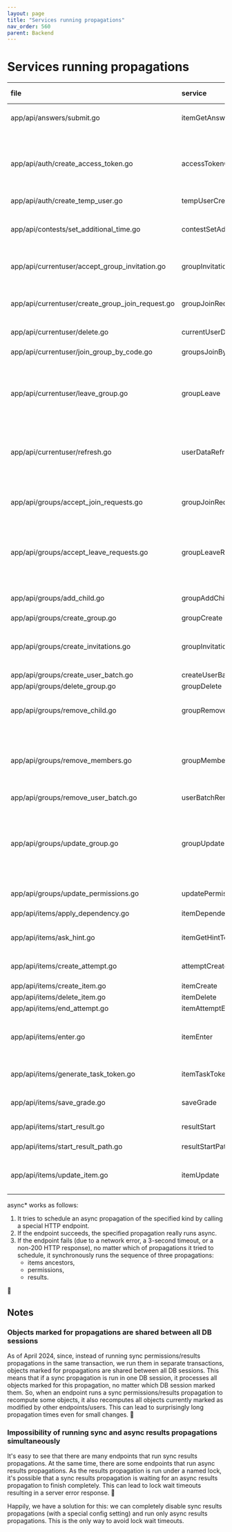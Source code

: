 ```yaml
---
layout: page
title: "Services running propagations"
nav_order: 560
parent: Backend
---
```

# Services running propagations

| file                                             | service                  | groups ancestors                                                            | items ancestors                   | permissions                                                                                                                                                                            | results                                                                     |
|:-------------------------------------------------|:-------------------------|:----------------------------------------------------------------------------|:----------------------------------|:---------------------------------------------------------------------------------------------------------------------------------------------------------------------------------------|:----------------------------------------------------------------------------|
| app/api/answers/submit.go                        | itemGetAnswerToken       |                                                                             |                                   | sync (if at least one item is unlocked by the results propagation)                                                                                                                     | sync                                                                        |
| app/api/auth/create_access_token.go              | accessTokenCreate        | sync (if the code is given)                                                 |                                   | sync (if new badges are loaded and 'group_membership' permissions are removed or at least one item is unlocked by the results propagation)                                             | sync (if new badges are loaded)                                             |
| app/api/auth/create_temp_user.go                 | tempUserCreate           | sync                                                                        |                                   |                                                                                                                                                                                        |                                                                             |
| app/api/contests/set_additional_time.go          | contestSetAdditionalTime | sync (if groups_groups.expires_at is changed)                               |                                   | sync (if groups_groups.expires_at is changed and at least one item is unlocked by the results propagation)                                                                             | sync (if groups_groups.expires_at is changed)                               |
| app/api/currentuser/accept_group_invitation.go   | groupInvitationAccept    | sync                                                                        |                                   | sync (if at least one item is unlocked by the results propagation)                                                                                                                     | sync                                                                        |
| app/api/currentuser/create_group_join_request.go | groupJoinRequestCreate   | sync (if the request is automatically accepted)                             |                                   | sync (if the request is automatically accepted and at least one item is unlocked by the results propagation)                                                                           | sync (if the request is automatically accepted)                             |
| app/api/currentuser/delete.go                    | currentUserDeletion      | sync                                                                        |                                   |                                                                                                                                                                                        |                                                                             |
| app/api/currentuser/join_group_by_code.go        | groupsJoinByCode         | sync                                                                        |                                   | sync (if at least one item is unlocked by the results propagation)                                                                                                                     | sync                                                                        |
| app/api/currentuser/leave_group.go               | groupLeave               | sync                                                                        |                                   | sync (if 'group_membership' permissions are removed or at least one item is unlocked by the results propagation)                                                                       | sync                                                                        |
| app/api/currentuser/refresh.go                   | userDataRefresh          | sync (if new badges are loaded)                                             |                                   | sync (if new badges are loaded and 'group_membership' permissions are removed or at least one item is unlocked by the results propagation)                                             | sync (if new badges are loaded)                                             |
| app/api/groups/accept_join_requests.go           | groupJoinRequestsAccept  | sync (if there are join requests to accept)                                 |                                   | sync (if there are join requests to accept and at least one item is unlocked by the results propagation)                                                                               | sync (if there are join requests to accept)                                 |
| app/api/groups/accept_leave_requests.go          | groupLeaveRequestsAccept | sync (if there are leave requests to accept)                                |                                   | sync (if there are leave requests to accept and 'group_membership' permissions are removed or at least one item is unlocked by the results propagation)                                | sync (if there are leave requests to accept)                                |
| app/api/groups/add_child.go                      | groupAddChild            | sync                                                                        |                                   | sync (if at least one item is unlocked by the results propagation)                                                                                                                     | sync                                                                        |
| app/api/groups/create_group.go                   | groupCreate              | sync                                                                        |                                   |                                                                                                                                                                                        |                                                                             |
| app/api/groups/create_invitations.go             | groupInvitationsCreate   | sync (if at least one join request is automatically accepted)               |                                   | sync (if at least one join request is automatically accepted and at least one item is unlocked by the results propagation)                                                             | sync (if at least one join request is automatically accepted)               |
| app/api/groups/create_user_batch.go              | createUserBatch          | sync                                                                        |                                   |                                                                                                                                                                                        |                                                                             |
| app/api/groups/delete_group.go                   | groupDelete              | sync                                                                        |                                   | sync                                                                                                                                                                                   |                                                                             |
| app/api/groups/remove_child.go                   | groupRemoveChild         | sync                                                                        |                                   | sync (if a child group is deleted or 'group_membership' permissions are removed)                                                                                                       |                                                                             |
| app/api/groups/remove_members.go                 | groupMembersRemove       | sync (if at least one member is removed)                                    |                                   | sync (if at least one member is removed and 'group_membership' permissions are removed or at least one item is unlocked by the results propagation)                                    | sync (if at least one member is removed)                                    |
| app/api/groups/remove_user_batch.go              | userBatchRemove          | sync                                                                        |                                   |                                                                                                                                                                                        |                                                                             |
| app/api/groups/update_group.go                   | groupUpdate              | sync (if group members are removed because of approval rules strengthening) |                                   | sync (if group members are removed because of approval rules strengthening and 'group_membership' permissions are removed or at least one item is unlocked by the results propagation) | sync (if group members are removed because of approval rules strengthening) |
| app/api/groups/update_permissions.go             | updatePermissions        |                                                                             |                                   | sync                                                                                                                                                                                   | sync (if 'can_view' or 'is_owner' is changed)                               |
| app/api/items/apply_dependency.go                | itemDependencyApply      |                                                                             |                                   | sync (if at least one item is unlocked)                                                                                                                                                | sync (if at least one item is unlocked)                                     |
| app/api/items/ask_hint.go                        | itemGetHintToken         |                                                                             |                                   | sync (if at least one item is unlocked by the results propagation)                                                                                                                     | sync                                                                        |
| app/api/items/create_attempt.go                  | attemptCreate            |                                                                             |                                   | sync (if at least one item is unlocked by the results propagation)                                                                                                                     | sync                                                                        |
| app/api/items/create_item.go                     | itemCreate               |                                                                             | async*                            | async*                                                                                                                                                                                 | async*                                                                      |
| app/api/items/delete_item.go                     | itemDelete               |                                                                             | sync                              | sync                                                                                                                                                                                   | sync                                                                        |
| app/api/items/end_attempt.go                     | itemAttemptEnd           | sync                                                                        |                                   |                                                                                                                                                                                        |                                                                             |
| app/api/items/enter.go                           | itemEnter                | sync (if items.participants_group_id is not null)                           |                                   | sync (if items.participants_group_id is not null and at least one item is unlocked by the results propagation)                                                                         | sync (if items.participants_group_id is not null)                           |
| app/api/items/generate_task_token.go             | itemTaskTokenGenerate    |                                                                             |                                   | sync (if at least one item is unlocked by the results propagation)                                                                                                                     | sync                                                                        |
| app/api/items/save_grade.go                      | saveGrade                |                                                                             |                                   | sync (if at least one item is unlocked by the results propagation)                                                                                                                     | sync                                                                        |
| app/api/items/start_result.go                    | resultStart              |                                                                             |                                   |                                                                                                                                                                                        | async* (if the result is inserted or updated)                               |
| app/api/items/start_result_path.go               | resultStartPath          |                                                                             |                                   |                                                                                                                                                                                        | async* (if the result are to be inserted)                                   |
| app/api/items/update_item.go                     | itemUpdate               |                                                                             | async* (if children are modified) | async* (if children are modified)                                                                                                                                                      | async* (if children/no_score/validation_type are modified)                  |

async* works as follows:
1. It tries to schedule an async propagation of the specified kind by calling a special HTTP endpoint.
2. If the endpoint succeeds, the specified propagation really runs async.
3. If the endpoint fails (due to a network error, a 3-second timeout, or a non-200 HTTP response), no matter which of propagations it tried to schedule, it synchronously runs the sequence of three propagations:
   - items ancestors,
   - permissions,
   - results.

🤷

## Notes

### Objects marked for propagations are shared between all DB sessions

As of April 2024, since, instead of running sync permissions/results propagations in the same transaction, we run them in separate transactions, objects marked for propagations are shared between all DB sessions. This means that if a sync propagation is run in one DB session, it processes all objects marked for this propagation, no matter which DB session marked them. So, when an endpoint runs a sync permissions/results propagation to recompute some objects, it also recomputes all objects currently marked as modified by other endpoints/users. This can lead to surprisingly long propagation times even for small changes. 🤷

### Impossibility of running sync and async results propagations simultaneously
It's easy to see that there are many endpoints that run sync results propagations. At the same time, there are some endpoints that run async results propagations. As the results propagation is run under a named lock, it's possible that a sync results propagation is waiting for an async results propagation to finish completely. This can lead to lock wait timeouts resulting in a server error response. 🤷

Happily, we have a solution for this: we can completely disable sync results propagations (with a special config setting) and run only async results propagations. This is the only way to avoid lock wait timeouts.
